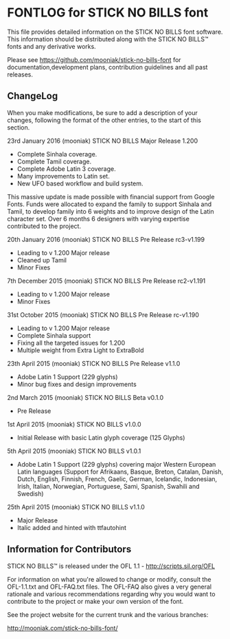FONTLOG for STICK NO BILLS font
===============================

This file provides detailed information on the STICK NO BILLS font software.
This information should be distributed along with the  STICK NO BILLS™ fonts and any derivative works.

Please see https://github.com/mooniak/stick-no-bills-font for documentation,development plans, contribution guidelines and all past releases. 

ChangeLog
----------

When you make modifications, be sure to add a description of your changes,
following the format of the other entries, to the start of this section.

23rd January 2016 (mooniak) STICK NO BILLS Major Release 1.200
- Complete Sinhala coverage.
- Complete Tamil coverage.
- Complete Adobe Latin 3 coverage.
- Many improvements to Latin set.
- New UFO based workflow and build system.

This massive update is made possible with financial support from Google Fonts. Funds were allocated to expand the family to support Sinhala and Tamil, to develop family into 6 weights and to improve design of the Latin character set. Over 6 months 6 designers with varying expertise contributed to the project.  


20th January 2016 (mooniak) STICK NO BILLS Pre Release rc3-v1.199
- Leading to v 1.200 Major release
- Cleaned up Tamil
- Minor Fixes

7th December 2015 (mooniak) STICK NO BILLS Pre Release rc2-v1.191
- Leading to v 1.200 Major release
- Minor Fixes

31st October 2015 (mooniak) STICK NO BILLS Pre Release rc-v1.190
- Leading to v 1.200 Major release
- Complete Sinhala support
- Fixing all the targeted issues for 1.200
- Multiple weight from Extra Light to ExtraBold


23th April 2015 (mooniak) STICK NO BILLS Pre Release  v1.1.0
- Adobe Latin 1 Support (229 glyphs)
- Minor bug fixes and design improvements


2nd March 2015 (mooniak) STICK NO BILLS Beta  v0.1.0
- Pre Release

1st April 2015 (mooniak) STICK NO BILLS  v1.0.0
- Initial Release with basic Latin glyph coverage (125 Glyphs)

5th April 2015 (mooniak) STICK NO BILLS v1.0.1
- Adobe Latin 1 Support (229 glyphs) covering major Western European Latin languages (Support for Afrikaans, Basque, Breton, Catalan, Danish, Dutch, English, Finnish, French, Gaelic, German, Icelandic, Indonesian, Irish, Italian, Norwegian, Portuguese, Sami, Spanish, Swahili and Swedish)

25th April 2015 (mooniak) STICK NO BILLS v1.1.0
- Major Release
- Italic added and hinted with ttfautohint


Information for Contributors
------------------------------

STICK NO BILLS™ is released under the OFL 1.1 - http://scripts.sil.org/OFL

For information on what you're allowed to change or modify, consult the
OFL-1.1.txt and OFL-FAQ.txt files. The OFL-FAQ also gives a very general
rationale and various recommendations regarding why you would want to
contribute to the project or make your own version of the font.

See the project website for the current trunk and the various branches:

http://mooniak.com/stick-no-bills-font/
